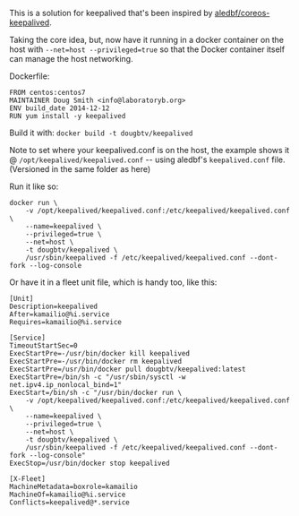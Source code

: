 This is a solution for keepalived that's been inspired by [aledbf/coreos-keepalived](https://github.com/aledbf/coreos-keepalived).

Taking the core idea, but, now have it running in a docker container on the host with `--net=host --privileged=true` so that the Docker container itself can manage the host networking.

Dockerfile:
```
FROM centos:centos7
MAINTAINER Doug Smith <info@laboratoryb.org>
ENV build_date 2014-12-12
RUN yum install -y keepalived
```

Build it with: `docker build -t dougbtv/keepalived`

Note to set where your keepalived.conf is on the host, the example shows it @ `/opt/keepalived/keepalived.conf` -- using aledbf's `keepalived.conf` file. (Versioned in the same folder as here)

Run it like so:
```
docker run \
    -v /opt/keepalived/keepalived.conf:/etc/keepalived/keepalived.conf \
    --name=keepalived \
    --privileged=true \
    --net=host \
    -t dougbtv/keepalived \
    /usr/sbin/keepalived -f /etc/keepalived/keepalived.conf --dont-fork --log-console
```

Or have it in a fleet unit file, which is handy too, like this:

```
[Unit]
Description=keepalived
After=kamailio@%i.service
Requires=kamailio@%i.service

[Service]
TimeoutStartSec=0
ExecStartPre=-/usr/bin/docker kill keepalived
ExecStartPre=-/usr/bin/docker rm keepalived
ExecStartPre=/usr/bin/docker pull dougbtv/keepalived:latest
ExecStartPre=/bin/sh -c "/usr/sbin/sysctl -w net.ipv4.ip_nonlocal_bind=1"
ExecStart=/bin/sh -c "/usr/bin/docker run \
    -v /opt/keepalived/keepalived.conf:/etc/keepalived/keepalived.conf \
    --name=keepalived \
    --privileged=true \
    --net=host \
    -t dougbtv/keepalived \
    /usr/sbin/keepalived -f /etc/keepalived/keepalived.conf --dont-fork --log-console"
ExecStop=/usr/bin/docker stop keepalived

[X-Fleet]
MachineMetadata=boxrole=kamailio
MachineOf=kamailio@%i.service
Conflicts=keepalived@*.service
```